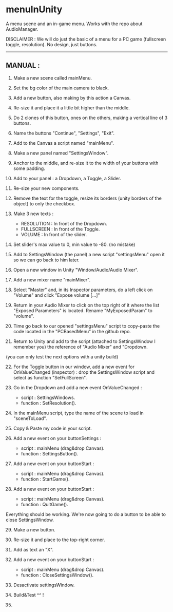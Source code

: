# menuInUnity
 A menu scene and an in-game menu. Works with the repo about AudioManager.

 DISCLAIMER : We will do just the basic of a menu for a PC game (fullscreen toggle, resolution). No design, just buttons.

 -----------------
 MANUAL :
 -----------------

1. Make a new scene called mainMenu.

2. Set the bg color of the main camera to black.

3. Add a new button, also making by this action a Canvas.

4. Re-size it and place it a little bit higher than the middle. 

5. Do 2 clones of this button, ones on the others, making a vertical line of 3 buttons.

6. Name the buttons "Continue", "Settings", "Exit".

7. Add to the Canvas a script named "mainMenu".

8. Make a new panel named "SettingsWindow".

9. Anchor to the middle, and re-size it to the width of your buttons with some padding.

10. Add to your panel : a Dropdown, a Toggle, a Slider.

11. Re-size your new components.

12. Remove the text for the toggle, resize its borders (unity borders of the object) to only the checkbox.

13. Make 3 new texts :
    - RESOLUTION : In front of the Dropdown.
    - FULLSCREEN : In front of the Toggle.
    - VOLUME : In front of the slider.

14. Set slider's max value to 0, min value to -80. (no mistake)

15. Add to SettingsWindow (the panel) a new script "settingsMenu" open it so we can go back to him later.

16. Open a new window in Unity "Window/Audio/Audio Mixer".

17. Add a new mixer name "mainMixer".

18. Select "Master" and, in its Inspector parameters, do a left click on "Volume" and click "Expose volume [...]"

19. Return in your Audio Mixer to click on the top right of it where the list "Exposed Parameters" is located. Rename "MyExposedParam" to "volume".

20. Time go back to our opened "settingsMenu" script to copy-paste the code located in the "PCBasedMenu" in the github repo.

21. Return to Unity and add to the script (attached to SettingsWindow I remember you) the reference of "Audio Mixer" and "Dropdown.

(you can only test the next options with a unity build)

22. For the Toggle button in our window, add a new event for OnValueChanged (inspector) : drop the SettingsWindow script and select as function "SetFullScreen".

23. Go in the Dropdown and add a new event OnValueChanged : 
    - script : SettingsWindows.
    - function : SetResolution().

24. In the mainMenu script, type the name of the scene to load in "sceneToLoad".

25. Copy & Paste my code in your script.

26. Add a new event on your buttonSettings :
    - script : mainMenu (drag&drop Canvas).
    - function : SettingsButton().

27. Add a new event on your buttonStart :
    - script : mainMenu (drag&drop Canvas).
    - function : StartGame().

28. Add a new event on your buttonStart :
    - script : mainMenu (drag&drop Canvas).
    - function : QuitGame().

Everything should be working. We're now going to do a button to be able to close SettingsWindow.

29. Make a new button.

30. Re-size it and place to the top-right corner.

31. Add as text an "X".

32. Add a new event on your buttonStart :
    - script : mainMenu (drag&drop Canvas).
    - function : CloseSettingsWindow(). 

33. Desactivate settingsWindow.

34. Build&Test ^^ !

35. 